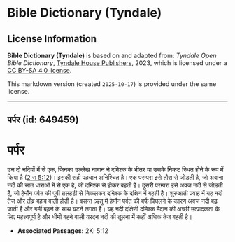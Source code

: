# Bible Dictionary (Tyndale)

## License Information

**Bible Dictionary (Tyndale)** is based on and adapted from: _Tyndale Open Bible Dictionary_, [Tyndale House Publishers](https://tyndaleopenresources.com/), 2023, which is licensed under a [CC BY-SA 4.0 license](https://creativecommons.org/licenses/by-sa/4.0/legalcode.en).

This markdown version (created `2025-10-17`) is provided under the same license.



--------------------------------

## पर्पर (id: 649459)

पर्पर
=====

उन दो नदियों में से एक, जिनका उल्लेख नामान ने दमिश्क के भीतर या उसके निकट स्थित होने के रूप में किया है ([2 रा 5:12](https://ref.ly/2Kgs5:12))। इसकी सही पहचान अनिश्चित है। एक परम्परा इसे तौरा से जोड़ती है, जो अबाना नदी की सात धाराओं में से एक है, जो दमिश्क से होकर बहती है। दूसरी परम्परा इसे अवज नदी से जोड़ती है, जो हेर्मोन पर्वत की पूर्वी तलहटी से निकलकर दमिश्क के दक्षिण में बहती है। शुरुआती प्रवाह में यह नदी तेज और तीव्र बहाव वाली होती है। वसन्त ऋतु में हेर्मोन पर्वत की बर्फ पिघलने के कारण अवज नदी बढ़ जाती है और गर्मी बढ़ने के साथ घटने लगता है। यह नदी दक्षिणी दमिश्क मैदान की अच्छी उत्पादकता के लिए महत्त्वपूर्ण है और धीमी बहने वाली यरदन नदी की तुलना में कहीं अधिक तेज बहती है।

* **Associated Passages:** 2KI 5:12

